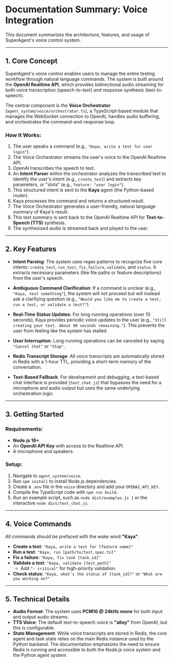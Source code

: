 # Documentation Summary: Voice Integration

This document summarizes the architecture, features, and usage of SuperAgent's voice control system.

---

## 1. Core Concept

SuperAgent's voice control enables users to manage the entire testing workflow through natural language commands. The system is built around the **OpenAI Realtime API**, which provides bidirectional audio streaming for both voice transcription (speech-to-text) and response synthesis (text-to-speech).

The central component is the **Voice Orchestrator** (`agent_system/voice/orchestrator.ts`), a TypeScript-based module that manages the WebSocket connection to OpenAI, handles audio buffering, and orchestrates the command-and-response loop.

### How It Works:
1.  The user speaks a command (e.g., `"Kaya, write a test for user login"`).
2.  The Voice Orchestrator streams the user's voice to the OpenAI Realtime API.
3.  OpenAI transcribes the speech to text.
4.  An **Intent Parser** within the orchestrator analyzes the transcribed text to identify the user's intent (e.g., `create_test`) and extracts key parameters, or "slots" (e.g., `feature: "user login"`).
5.  This structured intent is sent to the **Kaya** agent (the Python-based router).
6.  Kaya processes the command and returns a structured result.
7.  The Voice Orchestrator generates a user-friendly, natural language summary of Kaya's result.
8.  This text summary is sent back to the OpenAI Realtime API for **Text-to-Speech (TTS)** synthesis.
9.  The synthesized audio is streamed back and played to the user.

---

## 2. Key Features

-   **Intent Parsing**: The system uses regex patterns to recognize five core intents: `create_test`, `run_test`, `fix_failure`, `validate`, and `status`. It extracts necessary parameters (like file paths or feature descriptions) from the user's speech.

-   **Ambiguous Command Clarification**: If a command is unclear (e.g., `"Kaya, test something"`), the system will not proceed but will instead ask a clarifying question (e.g., `"Would you like me to create a test, run a test, or validate a test?"`).

-   **Real-Time Status Updates**: For long-running operations (over 10 seconds), Kaya provides periodic voice updates to the user (e.g., `"Still creating your test. About 90 seconds remaining."`). This prevents the user from feeling like the system has stalled.

-   **User Interruption**: Long-running operations can be canceled by saying `"Cancel that"` or `"Stop"`.

-   **Redis Transcript Storage**: All voice transcripts are automatically stored in Redis with a 1-hour TTL, providing a short-term memory of the conversation.

-   **Text-Based Fallback**: For development and debugging, a text-based chat interface is provided (`text_chat.js`) that bypasses the need for a microphone and audio output but uses the same underlying orchestration logic.

---

## 3. Getting Started

### Requirements:
-   **Node.js 18+**.
-   An **OpenAI API Key** with access to the Realtime API.
-   A microphone and speakers.

### Setup:
1.  Navigate to `agent_system/voice`.
2.  Run `npm install` to install Node.js dependencies.
3.  Create a `.env` file in the `voice` directory and add your `OPENAI_API_KEY`.
4.  Compile the TypeScript code with `npm run build`.
5.  Run an example script, such as `node dist/examples.js 1` or the interactive `node dist/text_chat.js`.

---

## 4. Voice Commands

All commands should be prefaced with the wake word **"Kaya"**.

-   **Create a test**: `"Kaya, write a test for [feature name]"`
-   **Run a test**: `"Kaya, run [path/to/test.spec.ts]"`
-   **Fix a failure**: `"Kaya, fix task [task_id]"`
-   **Validate a test**: `"Kaya, validate [test_path]"`
    -   Add `"- critical"` for high-priority validation.
-   **Check status**: `"Kaya, what's the status of [task_id]?"` or `"What are you working on?"`

---

## 5. Technical Details

-   **Audio Format**: The system uses **PCM16 @ 24kHz mono** for both input and output audio streams.
-   **TTS Voice**: The default text-to-speech voice is **"alloy"** from OpenAI, but this is configurable.
-   **State Management**: While voice transcripts are stored in Redis, the core agent and task state relies on the main Redis instance used by the Python backend. The documentation emphasizes the need to ensure Redis is running and accessible to both the Node.js voice system and the Python agent system.
